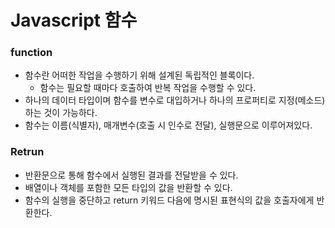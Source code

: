 # Javascript 함수

### function
- 함수란 어떠한 작업을 수행하기 위해 설계된 독립적인 블록이다.
  - 함수는 필요할 때마다 호출하여 반복 작업을 수행할 수 있다.
- 하나의 데이터 타입이며 함수를 변수로 대입하거나 하나의 프로퍼티로 지정(메소드)하는 것이 가능하다.
- 함수는 이름(식별자), 매개변수(호출 시 인수로 전달), 실행문으로 이루어져있다.
  
### Retrun
- 반환문으로 통해 함수에서 실행된 결과를 전달받을 수 있다.
- 배열이나 객체를 포함한 모든 타입의 값을 반환할 수 있다.
- 함수의 실행을 중단하고 return 키워드 다음에 명시된 표현식의 값을 호출자에게 반환한다.

